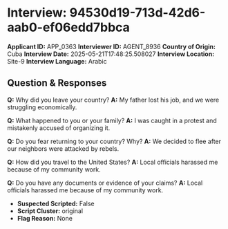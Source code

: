 # Interview: 94530d19-713d-42d6-aab0-ef06edd7bbca
**Applicant ID:** APP_0363
**Interviewer ID:** AGENT_8936
**Country of Origin:** Cuba
**Interview Date:** 2025-05-21T17:48:25.508027
**Interview Location:** Site-9
**Interview Language:** Arabic

## Question & Responses

**Q:** Why did you leave your country?
**A:** My father lost his job, and we were struggling economically.

**Q:** What happened to you or your family?
**A:** I was caught in a protest and mistakenly accused of organizing it.

**Q:** Do you fear returning to your country? Why?
**A:** We decided to flee after our neighbors were attacked by rebels.

**Q:** How did you travel to the United States?
**A:** Local officials harassed me because of my community work.

**Q:** Do you have any documents or evidence of your claims?
**A:** Local officials harassed me because of my community work.

- **Suspected Scripted:** False
- **Script Cluster:** original
- **Flag Reason:** None